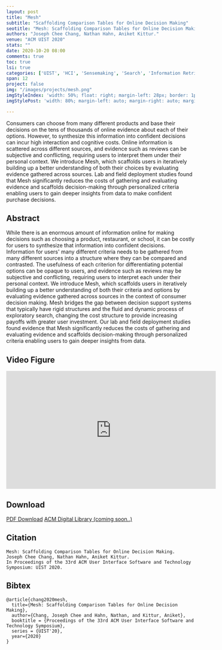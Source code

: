 ```yaml
---
layout: post
title: "Mesh"
subtitle: "Scaffolding Comparison Tables for Online Decision Making"
seotitle: "Mesh: Scaffolding Comparison Tables for Online Decision Making"
authors: "Joseph Chee Chang, Nathan Hahn, Aniket Kittur."
venue: "ACM UIST 2020"
stats: ""
date: 2020-10-20 08:00
comments: true
toc: true
lsi: true
categories: ['UIST', 'HCI', 'Sensemaking', 'Search', 'Information Retrieval']
span: 12
project: false
img: "/images/projects/mesh.png"
imgStyleIndex: 'width: 50%; float: right; margin-left: 28px; border: 1px solid lightgray;'
imgStylePost: 'width: 80%; margin-left: auto; margin-right: auto; margin-top: 28px; border: 1px solid lightgray;'

---
```


Consumers can choose from many different products and base their decisions on
the tens of thousands of online evidence about each of their options.  However,
to synthesize this information into confident decisions can incur high
interaction and cognitive costs. Online information is scattered across
different sources, and evidence such as reviews can be subjective and
conflicting, requiring users to interpret them under their personal context. We
introduce Mesh, which scaffolds users in iteratively building up a better
understanding of both their choices by evaluating evidence gathered across
sources. Lab and field deployment studies found that Mesh significantly reduces
the costs of gathering and evaluating evidence and scaffolds decision-making
through personalized criteria enabling users to gain deeper insights from data
to make confident purchase decisions.



<!--more-->

Abstract
----------------------
While there is an enormous amount of information online for making decisions
such as choosing a product, restaurant, or school, it can be costly for users
to synthesize that information into confident decisions. Information for users'
many different criteria needs to be gathered from many different sources into a
structure where they can be compared and contrasted. The usefulness of each
criterion for differentiating potential options can be opaque to users, and
evidence such as reviews may be subjective and conflicting, requiring users to
interpret each under their personal context. We introduce Mesh, which
scaffolds users in iteratively building up a better understanding of both their
criteria and options by evaluating evidence gathered across sources in the
context of consumer decision making. Mesh bridges the gap between decision
support systems that typically have rigid structures and the fluid and dynamic
process of exploratory search, changing the cost structure to provide
increasing payoffs with greater user investment. Our lab and field deployment
studies found evidence that Mesh significantly reduces the costs of
gathering and evaluating evidence and scaffolds decision-making through
personalized criteria enabling users to gain deeper insights from data.


Video Figure
----------------------
<iframe width="560" height="315" src="https://www.youtube.com/embed/NqriHlTfVhU?rel=0" frameborder="0" allowfullscreen></iframe>


Download
----------------------
<a class="btn btn-default" href="/images/papers/mesh.pdf" target='_blank' onclick="_gaq.push(['_trackEvent', 'Paper', 'Mesh', 'PDF']);" role="button">PDF Download</a>
<a class="btn btn-default" href="#" target='_blank' onclick="_gaq.push(['_trackEvent', 'Paper', 'Mesh', 'ACM']);"  role="button">ACM Digital Library (coming soon..)</a>


Citation
----------------------
```
Mesh: Scaffolding Comparison Tables for Online Decision Making.
Joseph Chee Chang, Nathan Hahn, Aniket Kittur.
In Proceedings of the 33rd ACM User Interface Software and Technology Symposium: UIST 2020.
```

Bibtex
----------------------
```
@article{chang2020mesh,
  title={Mesh: Scaffolding Comparison Tables for Online Decision Making},
  author={Chang, Joseph Chee and Hahn, Nathan, and Kittur, Aniket},
  booktitle = {Proceedings of the 33rd ACM User Interface Software and Technology Symposium},
  series = {UIST'20},
  year={2020}
}
```
